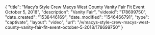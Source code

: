 {
    "title": "Macy’s Style Crew Macys West County Vanity Fair Fit Event October 5, 2018",
    "description": "Vanity Fair",
    "videoid": "178699750",
    "date_created": "1538446169",
    "date_modified": "1546466791",
    "type": "captivate",
    "layout": "video",
    "url": "\/v\/macys-style-crew-macys-west-county-vanity-fair-fit-event-october-5-2018\/178699750"
}